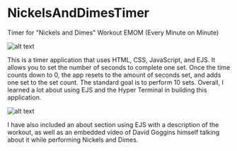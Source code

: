# NickelsAndDimesTimer
Timer for "Nickels and Dimes" Workout EMOM (Every Minute on Minute)
 
![alt text](http://url/to/Home.png)

This is a timer application that uses HTML, CSS, JavaScript, and EJS. It allows you to set the number of seconds to complete one set. Once the time counts down to 0, the app resets to the amount of seconds set, and adds one set to the set count. The standard goal is to perform 10 sets. Overall, I learned a lot about using EJS and the Hyper Terminal in building this application.

![alt text](http://url/to/About.png)

I have also included an about section using EJS with a description of the workout, as well as an embedded video of David Goggins himself talking about it while performing Nickels and Dimes.
